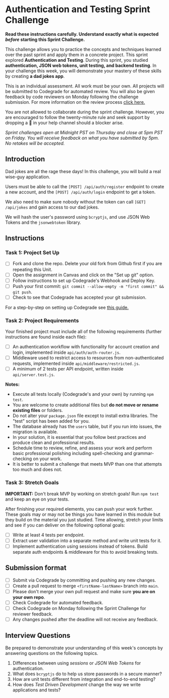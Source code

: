 # Authentication and Testing Sprint Challenge

**Read these instructions carefully. Understand exactly what is expected _before_ starting this Sprint Challenge.**

This challenge allows you to practice the concepts and techniques learned over the past sprint and apply them in a concrete project. This sprint explored **Authentication and Testing**. During this sprint, you studied **authentication, JSON web tokens, unit testing, and backend testing**. In your challenge this week, you will demonstrate your mastery of these skills by creating **a dad jokes app**.

This is an individual assessment. All work must be your own. All projects will be submitted to Codegrade for automated review. You will also be given feedback by code reviewers on Monday following the challenge submission. For more information on the review process [click here.](https://www.notion.so/lambdaschool/How-to-View-Feedback-in-CodeGrade-c5147cee220c4044a25de28bcb6bb54a)

You are not allowed to collaborate during the sprint challenge. However, you are encouraged to follow the twenty-minute rule and seek support by dropping a :wave: in your help channel should a blocker arise.

_Sprint challenges open at Midnight PST on Thursday and close at 5pm PST on Friday. You will receive feedback on what you have submitted by 5pm. No retakes will be accepted._

## Introduction

Dad jokes are all the rage these days! In this challenge, you will build a real wise-guy application.

<!-- NICE -->

Users must be able to call the `[POST] /api/auth/register` endpoint to create a new account, and the `[POST] /api/auth/login` endpoint to get a token.

We also need to make sure nobody without the token can call `[GET] /api/jokes` and gain access to our dad jokes.

We will hash the user's password using `bcryptjs`, and use JSON Web Tokens and the `jsonwebtoken` library.

## Instructions

### Task 1: Project Set Up

-   [ ] Fork and clone the repo. Delete your old fork from Github first if you are repeating this Unit.
-   [ ] Open the assignment in Canvas and click on the "Set up git" option.
-   [ ] Follow instructions to set up Codegrade's Webhook and Deploy Key.
-   [ ] Push your first commit: `git commit --allow-empty -m "first commit" && git push`.
-   [ ] Check to see that Codegrade has accepted your git submission.

For a step-by-step on setting up Codegrade see [this guide.](https://www.notion.so/lambdaschool/Submitting-an-assignment-via-Code-Grade-A-Step-by-Step-Walkthrough-07bd65f5f8364e709ecb5064735ce374)

### Task 2: Project Requirements

Your finished project must include all of the following requirements (further instructions are found inside each file):

-   [ ] An authentication workflow with functionality for account creation and login, implemented inside `api/auth/auth-router.js`.
-   [ ] Middleware used to restrict access to resources from non-authenticated requests, implemented inside `api/middleware/restricted.js`.
-   [ ] A minimum of 2 tests per API endpoint, written inside `api/server.test.js`.

**Notes:**

-   Execute all tests locally (Codegrade's and your own) by running `npm test`.
-   You are welcome to create additional files but **do not move or rename existing files** or folders.
-   Do not alter your `package.json` file except to install extra libraries. The "test" script has been added for you.
-   The database already has the `users` table, but if you run into issues, the migration is available.
-   In your solution, it is essential that you follow best practices and produce clean and professional results.
-   Schedule time to review, refine, and assess your work and perform basic professional polishing including spell-checking and grammar-checking on your work.
-   It is better to submit a challenge that meets MVP than one that attempts too much and does not.

### Task 3: Stretch Goals

**IMPORTANT:** Don't break MVP by working on stretch goals! Run `npm test` and keep an eye on your tests.

After finishing your required elements, you can push your work further. These goals may or may not be things you have learned in this module but they build on the material you just studied. Time allowing, stretch your limits and see if you can deliver on the following optional goals:

-   [ ] Write at least 4 tests per endpoint.
-   [ ] Extract user validation into a separate method and write unit tests for it.
-   [ ] Implement authentication using sessions instead of tokens. Build separate auth endpoints & middleware for this to avoid breaking tests.

## Submission format

-   [ ] Submit via Codegrade by committing and pushing any new changes.
-   [ ] Create a pull request to merge `<firstName-lastName>` branch into `main`.
-   [ ] Please don't merge your own pull request and make sure **you are on your own repo**.
-   [ ] Check Codegrade for automated feedback.
-   [ ] Check Codegrade on Monday following the Sprint Challenge for reviewer feedback.
-   [ ] Any changes pushed after the deadline will not receive any feedback.

## Interview Questions

Be prepared to demonstrate your understanding of this week's concepts by answering questions on the following topics.

1. Differences between using _sessions_ or _JSON Web Tokens_ for authentication.
2. What does `bcryptjs` do to help us store passwords in a secure manner?
3. How are unit tests different from integration and end-to-end testing?
4. How does _Test Driven Development_ change the way we write applications and tests?
